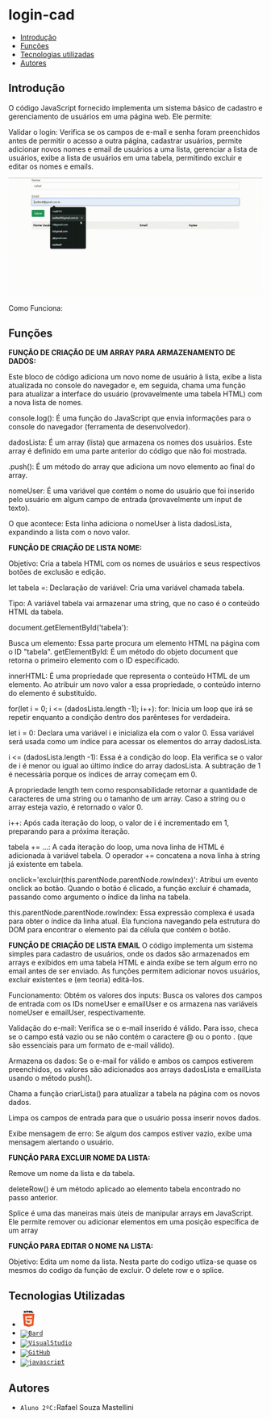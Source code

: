# login-cad
* [Introdução](#introdução)
* [Funções](#funções)
* [Tecnologias utilizadas](#tecnologias-utilizadas)
* [Autores](#autores)

## Introdução
O código JavaScript fornecido implementa um sistema básico de cadastro e gerenciamento de usuários em uma página web. Ele permite:

Validar o login: Verifica se os campos de e-mail e senha foram preenchidos antes de permitir o acesso a outra página, cadastrar usuários,  permite adicionar novos nomes e email de usuários a uma lista, gerenciar a lista de usuários, exibe a lista de usuários em uma tabela, permitindo excluir e editar os nomes e emails.

![Site](/img/nome-e-email-validador.gif)

Como Funciona:
## Funções
**FUNÇÃO DE CRIAÇÃO DE UM ARRAY PARA ARMAZENAMENTO DE DADOS:**

Este bloco de código adiciona um novo nome de usuário à lista, exibe a lista atualizada no console do navegador e, em seguida, chama uma função para atualizar a interface do usuário (provavelmente uma tabela HTML) com a nova lista de nomes.

console.log(): É uma função do JavaScript que envia informações para o console do navegador (ferramenta de desenvolvedor).

dadosLista: É um array (lista) que armazena os nomes dos usuários. Este array é definido em uma parte anterior do código que não foi mostrada.

.push(): É um método do array que adiciona um novo elemento ao final do array.

nomeUser: É uma variável que contém o nome do usuário que foi inserido pelo usuário em algum campo de entrada (provavelmente um input de texto).

O que acontece: Esta linha adiciona o nomeUser à lista dadosLista, expandindo a lista com o novo valor.

**FUNÇÃO DE CRIAÇÃO DE LISTA NOME:**

Objetivo: Cria a tabela HTML com os nomes de usuários e seus respectivos botões de exclusão e edição.

let tabela =:
Declaração de variável: Cria uma variável chamada tabela.

Tipo: A variável tabela vai armazenar uma string, que no caso é o conteúdo HTML da tabela.

document.getElementById('tabela'):

Busca um elemento: Essa parte procura um elemento HTML na página com o ID "tabela".
getElementById: É um método do objeto document que retorna o primeiro elemento com o ID especificado.

innerHTML: É uma propriedade que representa o conteúdo HTML de um elemento. Ao atribuir um novo valor a essa propriedade, o conteúdo interno do elemento é substituído.

for(let i = 0; i <= (dadosLista.length -1); i++):
for: Inicia um loop que irá se repetir enquanto a condição dentro dos parênteses for verdadeira.

let i = 0: Declara uma variável i e inicializa ela com o valor 0. Essa variável será usada como um índice para acessar os elementos do array dadosLista.

i <= (dadosLista.length -1): Essa é a condição do loop. Ela verifica se o valor de i é menor ou igual ao último índice do array dadosLista. A subtração de 1 é necessária porque os índices de array começam em 0.

A propriedade length tem como responsabilidade retornar a quantidade de caracteres de uma string ou o tamanho de um array. Caso a string ou o array esteja vazio, é retornado o valor 0.

i++: Após cada iteração do loop, o valor de i é incrementado em 1, preparando para a próxima iteração.

tabela += ...: A cada iteração do loop, uma nova linha de HTML é adicionada à variável tabela. O operador += concatena a nova linha à string já existente em tabela.

onclick='excluir(this.parentNode.parentNode.rowIndex)': Atribui um evento onclick ao botão. Quando o botão é clicado, a função excluir é chamada, passando como argumento o índice da linha na tabela.

this.parentNode.parentNode.rowIndex: Essa expressão complexa é usada para obter o índice da linha atual. Ela funciona navegando pela estrutura do DOM para encontrar o elemento <tr> pai da célula que contém o botão.

**FUNÇÃO DE CRIAÇÃO DE LISTA EMAIL**
O código implementa um sistema simples para cadastro de usuários, onde os dados são armazenados em arrays e exibidos em uma tabela HTML e ainda exibe se tem algum erro no email antes de ser enviado. As funções permitem adicionar novos usuários, excluir existentes e (em teoria) editá-los. 

Funcionamento:
Obtém os valores dos inputs: Busca os valores dos campos de entrada com os IDs nomeUser e emailUser e os armazena nas variáveis nomeUser e emailUser, respectivamente.

Validação do e-mail: Verifica se o e-mail inserido é válido. Para isso, checa se o campo está vazio ou se não contém o caractere @ ou o ponto . (que são essenciais para um formato de e-mail válido).

Armazena os dados:
Se o e-mail for válido e ambos os campos estiverem preenchidos, os valores são adicionados aos arrays dadosLista e emailLista usando o método push().

Chama a função criarLista() para atualizar a tabela na página com os novos dados.

Limpa os campos de entrada para que o usuário possa inserir novos dados.

Exibe mensagem de erro: Se algum dos campos estiver vazio, exibe uma mensagem alertando o usuário.

**FUNÇÃO PARA EXCLUIR NOME DA LISTA:**

Remove um nome da lista e da tabela.

deleteRow() é um método aplicado ao elemento tabela encontrado no passo anterior.

Splice é uma das maneiras mais úteis de manipular arrays em JavaScript. Ele permite remover ou adicionar elementos em uma posição específica de um array

**FUNÇÃO PARA EDITAR O NOME NA LISTA:**

Objetivo: Edita um nome da lista.
Nesta parte do codigo utliza-se quase os mesmos do codigo da função de excluir. O delete row e o splice.

## Tecnologias Utilizadas
* [<code><img height="32" src="https://raw.githubusercontent.com/github/explore/80688e429a7d4ef2fca1e82350fe8e3517d3494d/topics/html/html.png" alt="HTML5"/></code>](https://developer.mozilla.org/pt-BR/docs/Web/HTML)
* [<code><img height="32" src="https://blog.netscandigital.com/wp-content/uploads/2023/07/O-que-e-o-Google-Bard.png" alt="Bard"/></code>](https://bard.google.com/chat?hl=pt)
* [<code><img height="32" src="https://img.shields.io/badge/VSCode-0078D4?style=for-the-badge&logo=visual%20studio%20code&logoColor=white" alt="VisualStudio"/></code>](https://code.visualstudio.com/)
* [<code><img height="32" src="https://img.shields.io/badge/GitHub-100000?style=for-the-badge&logo=github&logoColor=white" alt="GitHub"/></code>](https://github.com/)
* [<code><img height="32" src="https://upload.wikimedia.org/wikipedia/commons/thumb/9/99/Unofficial_JavaScript_logo_2.svg/1200px-Unofficial_JavaScript_logo_2.svg.png" alt="javascript"/></code>](https://developer.mozilla.org/pt-BR/docs/Web/JavaScript)

## Autores
* ``Aluno 2ºC:``Rafael Souza Mastellini